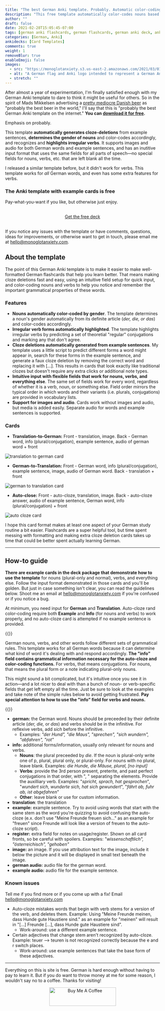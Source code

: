 ```yaml
---
title: "The best German Anki template. Probably. Automatic color-coding and cloze deletions"
description: "This free template automatically color-codes nouns based on gender, highlights irregular verbs, and even generates cloze deletions based on example sentences without an extra click. Supports images and audio."
author: ""
draft: false
date: 2021-02-28T15:05:45-07:00
tags: [german anki flashcards, german flashcards, german anki deck, anki template, anki for language learning, free german resources]
categories: [German, Anki]
ankidecks: [Card Templates]
comments: true
weight: 1
removeBlur: true
enableEmoji: false
images:
  - src: "https://monoglotanxiety.s3.us-east-2.amazonaws.com/2021/03/01/ankibanner.jpg"
  - alt: "A German flag and Anki logo intended to represent a German Anki deck"
  - stretch: ""
---
```


After almost a year of experimentation, I'm finally satisfied enough with my German Anki template to dare to think it might be useful for others. So in the spirit of Mads Mikkelsen advertising a [pretty mediocre Danish beer](https://www.youtube.com/watch?v=jEKLwFdntPs) as "probably the best beer in the world," I'll say that this is "probably the best German Anki template on the internet." **You can [download it for free](https://gum.co/saHJaW).**

Emphasis on probably.

This template **automatically generates cloze-deletions** from example sentences,  **determines the gender of nouns** and color-codes accordingly, and recognizes and **highlights irregular verbs**. It supports images and audio for both German words and example sentences, and has an inutitive input format that uses the same fields for all parts of speech—no special fields for nouns, verbs, etc. that are left blank all the time.

I released a similar template before, but it didn't work for verbs. This template works for *all* German words, and even has some extra features for verbs.

### The Anki template with example cards is free

Pay-what-you-want if you like, but otherwise just enjoy. 

<br>

<center>
    <script src="https://gumroad.com/js/gumroad.js"></script>
<a class="gumroad-button" href="https://gum.co/saHJaW">Get the free deck</a>
</center>

<br>

If you notice any issues with the template or have comments, questions, ideas for improvements, or otherwise want to get in touch, please email me at hello@monoglotanxiety.com.

## About the template

The point of this German Anki template is to make it easier to make well-formatted German flashcards that help you learn better. That means making cloze deletions fast and easy, using an intuitive field setup for quick input, and color-coding nouns and verbs to help you notice and remember the important grammatical properties of these words.

### Features

* **Nouns automatically color-coded by gender**. The template determines a noun's gender automatically from its definite article (*der, die, or das*) and color-codes accordingly.
* **Irregular verb forms automatically highlighted**. The template highlights irregular verbs by predicting a set of theoretial "regular" conjugations and marking any that don't agree.
* **Cloze deletions automatically generated from example sentences**. My template uses a little script to predict different forms a word might appear in, search for these forms in the example sentence, and generate a faux cloze deletion by removing the correct word and replacing it with […]. This results in cards that look exactly like traditional clozes but doesn't require any extra clicks or additional note types.
* **Intuitive input with flexible fields that work for nouns, verbs, and everything else**. The same set of fields work for every word, regardless of whether it is a verb, noun, or something else. Field order mirrors the typical order in which words and their variants (i.e. plurals, conjugations) are provided in vocabulary lists.
* **Support for images and audio**. Cards work without images and audio, but media is added easily. Separate audio for words and example sentences is supported.

### Cards

* **Translation-to-German:** Front - translation, image. Back - German word, info (plural/conjugation), example sentence, audio of german word + front

![translation to german card](https://monoglotanxiety.s3.us-east-2.amazonaws.com/2021/03/01/monoglotanxiety-3.jpg)

* **German-to-Translation:** Front - German word, info (plural/conjugation), example sentence, image, audio of German word. Back - translation + front

![german to translation card](https://monoglotanxiety.s3.us-east-2.amazonaws.com/2021/03/01/monoglotanxiety-2.jpg)

* **Auto-close:** Front - auto-cloze, translation, image. Back - auto-cloze answer, audio of example sentence, German word, info (plural/conjugation) + front

![auto cloze card](https://monoglotanxiety.s3.us-east-2.amazonaws.com/2021/03/01/monoglotanxiety-1.jpg)

I hope this card format makes at least one aspect of your German study routine a bit easier. Flashcards are a super helpful tool, but time spent messing with formatting and making extra cloze deletion cards takes up time that could be better spent actually learning German.

<hr>

## How-to guide

**There are example cards in the deck package that demonstrate how to use the template** for nouns (plural-only and normal), verbs, and everything else. Follow the input format demonstrated in those cards and you'll be golden. But just in case something isn't clear, you can read the guidelines below. Shoot me an email at hello@monoglotanxiety.com if you're confused or if you notice a bug.

At minimum, you need input for **German** and **Translation**. Auto-cloze rand color-coding require both **Example** and **Info** (for nouns and verbs) to work properly, and no auto-cloze card is attempted if no example sentence is provided.

{{<note title="The 'info' field">}}

German nouns, verbs, and other words follow different sets of grammatical rules. This template works for all German words because it  can determine what kind of word it's dealing with and respond accordingly. **The "info" field contains grammatical information necessary for the auto-cloze and color-coding functions.** For  verbs, that means conjugations. For nouns, that means the plural form or a note indicating plural-only nouns.

This might sound a bit complicated, but it's intuitive once you see it in action—and a lot nicer to deal with than a bunch of noun- or verb-specific fields that get left empty all the time. Just be sure to look at the examples and take note of the simple rules below to avoid getting frustrated. **Pay special attention to how to use the "info" field for verbs and nouns.**

{{</note>}}

* **german:** the German word. Nouns should be preceeded by their definite article (*der, die,* or *das*) and verbs should be in the infinitive. For reflexive verbs, add *sich* before the infinitive. 
  * Examples: *"der Hund", "die Maus", "sprechen", "sich wundern", "abfahren", "rot"*
* **info:** additional forms/information, usually only relevant for nouns and verbs.
  *  **Nouns**: the plural preceeded by *die*. If the noun is plural-only write one of p, plural, plural only, or plural-only. For nouns with no plural, leave blank. Examples: *die Hunde, die Mäuse, plural,  [no input]*
  * **Verbs**: provide the 3rd person present, preterite, and past perfect conjugations in that order, with ", " separating the elements. Provide the auxilliary verb. Examples: 
    "*spricht, sprach, hat gesprochen*", "*wundert sich, wunderte sich, hat sich gewundert*", "*fährt ab, fuhr ab, ist abgefahren*"
  * **Other**: leave blank or use for custom information.
* **translation**: the translation
* **example:** example sentence. Try to avoid using words that start with the same stem as the word you're quizzing to avoid confusing the auto-cloze (e.x. don't use "Meine Freunde freuen sich…"  as an example for "freuen" since Freunde will look like a version of freuen to the auto-cloze script).
* **register:** extra field for notes on usage/register. Shown on all card fronts, so be careful with spoilers. Examples: *"wissenschaftlich", "österreichisch", "gehoben"*
* **image:** an image. If you use attribution text for the image, include it below the picture and it will be displayed in small text beneath the image.
* **german audio:** audio file for the german word.
* **example audio:** audio file for the example sentence. 

### Known issues

Tell me if you find more or if you come up with a fix! Email hello@monoglotanxiety.com

* Auto-cloze mistakes words that begin with verb stems for a version of the verb, and deletes them. Example: Using "Meine Freunde meinen, dass Hunde gute Haustiere sind." as an example for "meinen" will result in "[…] Freunde […], dass Hunde gute Haustiere sind".
  * Work-around: use a different example sentence. 
* Certain adjectives that change stem aren't recognized by auto-cloze. Example: teuer –> teuren is not recognized correctly because the e and r switch places.
  * Work-around: use example sentences that take the base form of these adjectives.

---

Everything on this is site is free. German is hard enough without having to pay to learn it. But if you do want to throw money at me for some reason, I wouldn't say no to a coffee. Thanks for visiting! 

<center>

<a href="https://www.buymeacoffee.com/monoglotanxiety" target="_blank"><img src="https://cdn.buymeacoffee.com/buttons/v2/default-yellow.png" alt="Buy Me A Coffee" style="height: 60px !important;width: 217px !important;" ></a>

</center>